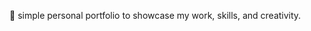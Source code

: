 <!-- Rails app generated with [lewagon/rails-templates](https://github.com/lewagon/rails-templates), created by the [Le Wagon coding bootcamp](https://www.lewagon.com) team. -->

💼 simple personal portfolio to showcase my work, skills, and creativity.
